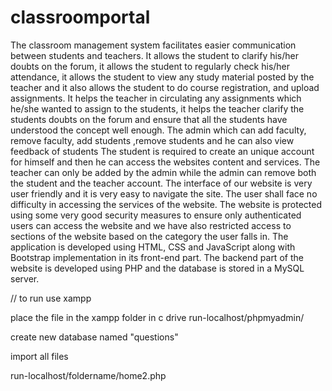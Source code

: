 # classroomportal
The classroom management system facilitates easier communication between students and 
teachers. It allows the student to clarify his/her doubts on the forum, it allows the student to 
regularly check his/her attendance, it allows the student to view any study material posted by the 
teacher and it also allows the student to do course registration, and upload assignments. 
It helps the teacher in circulating any assignments which he/she wanted to assign to the students, it 
helps the teacher clarify the students doubts on the forum and ensure that all the students have 
understood the concept well enough. 
The admin which can add faculty, remove faculty, add students ,remove students and he can also view 
feedback of students 
The student is required to create an unique account for himself and then he can access the websites 
content and services. The teacher can only be added by the admin while the admin can remove both 
the student and the teacher account. 
The interface of our website is very user friendly and it is very easy to navigate the site. The user 
shall face no difficulty in accessing the services of the website. The website is protected using some 
very good security measures to ensure only authenticated users can access the website and we have 
also restricted access to sections of the website based on the category the user falls in. 
The application is developed using HTML, CSS and JavaScript along with Bootstrap 
implementation in its front-end part. The backend part of the website is developed using PHP and 
the database is stored in a MySQL server.






// to run 
use xampp


place the file in the xampp folder in c drive
run-localhost/phpmyadmin/

create new database named "questions"

import all files

run-localhost/foldername/home2.php
